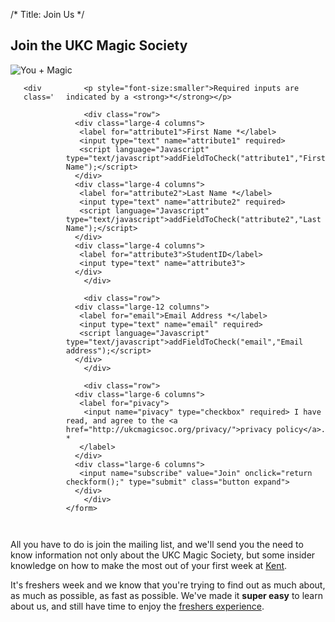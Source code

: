 /*
 Title: Join Us
 */

## Join the UKC Magic Society

<div class="row">
 <div class="large-6 columns">
 	<img src="http://toolkit.ukcmagicsoc.org/projects/you%20plus%20magic/brand/brand_primary.png" alt="You + Magic">
 </div>
 <div class="large-6 columns">
 	<div class="error"></div>
 	
 	<div class="row">
   <div class="large-12 columns">
    <form action="http://ukcmagicsoc.org/lists/?p=subscribe&amp;id=1" method="post" name="subscribeform">
    	<input name="htmlemail" value="1" type="hidden">
    	<input name="list[6]" value="signup" type="hidden">
    	<input name="listname[6]" value="join" type="hidden">
    	<div style="display:none"><input name="VerificationCodeX" value="" size="20" type="text"></div>
    	
    	<p style="font-size:smaller">Required inputs are indicated by a <strong>*</strong></p>

    	<div class="row">
      <div class="large-4 columns">
       <label for="attribute1">First Name *</label>
       <input type="text" name="attribute1" required>
       <script language="Javascript" type="text/javascript">addFieldToCheck("attribute1","First Name");</script>
      </div>
      <div class="large-4 columns">
       <label for="attribute2">Last Name *</label>
       <input type="text" name="attribute2" required>
       <script language="Javascript" type="text/javascript">addFieldToCheck("attribute2","Last Name");</script>	
      </div>
      <div class="large-4 columns">
       <label for="attribute3">StudentID</label>
       <input type="text" name="attribute3">
      </div>
    	</div>
    	
    	<div class="row">
      <div class="large-12 columns">
       <label for="email">Email Address *</label>
       <input type="text" name="email" required>
       <script language="Javascript" type="text/javascript">addFieldToCheck("email","Email address");</script>
      </div>
    	</div>
    	
    	<div class="row">
      <div class="large-6 columns">
       <label for="pivacy">
       	<input name="pivacy" type="checkbox" required> I have read, and agree to the <a href="http://ukcmagicsoc.org/privacy/">privacy policy</a>. *
       </label>
      </div>
      <div class="large-6 columns">
       <input name="subscribe" value="Join" onclick="return checkform();" type="submit" class="button expand">
      </div>
    	</div>
    </form>
   </div>
 	</div>
 </div>
</div>

<script language="Javascript" type="text/javascript">function checkform(){for(i=0;i<fieldstocheck.length;i++)if("checkbox"==eval("document.subscribeform.elements['"+fieldstocheck[i]+"'].type")){if(!document.subscribeform.elements[fieldstocheck[i]].checked)return alert("Please enter your "+fieldnames[i]),eval("document.subscribeform.elements['"+fieldstocheck[i]+"'].focus()"),!1}else if(""==eval("document.subscribeform.elements['"+fieldstocheck[i]+"'].value"))return alert("Please enter your "+fieldnames[i]),eval("document.subscribeform.elements['"+fieldstocheck[i]+"'].focus()"),!1;for(i=0;i<groupstocheck.length;i++)if(!checkGroup(groupstocheck[i],groupnames[i]))return!1;return!0}function addFieldToCheck(a,b){fieldstocheck[fieldstocheck.length]=a,fieldnames[fieldnames.length]=b}function addGroupToCheck(a,b){groupstocheck[groupstocheck.length]=a,groupnames[groupnames.length]=b}function compareEmail(){return document.subscribeform.elements.email.value==document.subscribeform.elements.emailconfirm.value}function checkGroup(a,b){for(option=-1,i=0;i<document.subscribeform.elements[a].length;i++)document.subscribeform.elements[a][i].checked&amp;&amp;(option=i);return-1==option?(alert("Please enter your "+b),!1):!0}var fieldstocheck=new Array,fieldnames=new Array,groupstocheck=new Array,groupnames=new Array;</script>

All you have to do is join the mailing list, and we'll send you the need to know information not only about the UKC Magic Society, but some insider knowledge on how to make the most out of your first week at [Kent](http://kent.ac.uk).

It's freshers week and we know that you're trying to find out as much about, as much as possible, as fast as possible. We've made it **super easy** to learn about us, and still have time to enjoy the [freshers experience](http://www.kentunion.co.uk/freshers/).